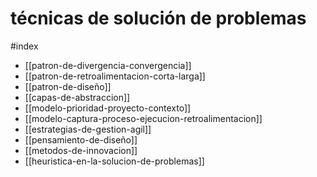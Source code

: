 # técnicas de solución de problemas
#index 

- [[patron-de-divergencia-convergencia]]
- [[patron-de-retroalimentacion-corta-larga]]
- [[patron-de-diseño]]
- [[capas-de-abstraccion]]
- [[modelo-prioridad-proyecto-contexto]]
- [[modelo-captura-proceso-ejecucion-retroalimentacion]]
- [[estrategias-de-gestion-agil]]
- [[pensamiento-de-diseño]]
- [[metodos-de-innovacion]]
- [[heuristica-en-la-solucion-de-problemas]]
